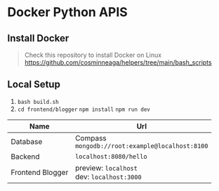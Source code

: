 # Docker Python APIS

## Install Docker
> Check this repository to install Docker on Linux
https://github.com/cosminneaga/helpers/tree/main/bash_scripts

## Local Setup

1. `bash build.sh`
2. `cd frontend/blogger` `npm install` `npm run dev`


| Name             | Url                                                |
| ---------------- | -------------------------------------------------- |
| Database         | Compass<br>`mongodb://root:example@localhost:8100` |
| Backend          | `localhost:8080/hello`                             |
| Frontend Blogger | preview: `localhost`<br> dev: `localhost:3000`     |